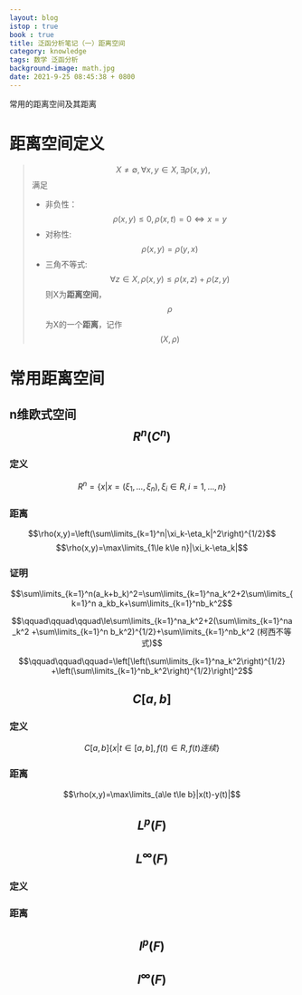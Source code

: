 ```yaml
---
layout: blog
istop : true
book : true
title: 泛函分析笔记（一）距离空间
category: knowledge
tags: 数学 泛函分析
background-image: math.jpg
date: 2021-9-25 08:45:38 + 0800
---
```


常用的距离空间及其距离 <!-- more -->
# 距离空间定义

> $$X\ne \emptyset, \forall x,y \in X,\exists \rho (x,y),$$满足
> * 非负性：$$\rho(x,y)\le 0,\rho(x,t)=0 \Leftrightarrow x=y$$
> * 对称性: $$\rho(x,y)=\rho(y,x)$$
> * 三角不等式:$$\forall z\in X, \rho(x,y)\le \rho(x,z)+\rho(z,y)$$
> 则X为**距离空间**，$$\rho$$为X的一个**距离**，记作$$(X,\rho)$$

# 常用距离空间
## n维欧式空间$$R^n(C^n)$$
### 定义
$$R^n=\{x|x=(\xi_1,...,\xi_n),\xi_i\in R,i=1,...,n\}$$

### 距离
$$\rho(x,y)=\left(\sum\limits_{k=1}^n|\xi_k-\eta_k|^2\right)^{1/2}$$
$$\rho(x,y)=\max\limits_{1\le k\le n}|\xi_k-\eta_k|$$

### 证明
$$\sum\limits_{k=1}^n(a_k+b_k)^2=\sum\limits_{k=1}^na_k^2+2\sum\limits_{k=1}^n
 a_kb_k+\sum\limits_{k=1}^nb_k^2$$

$$\qquad\qquad\qquad\le\sum\limits_{k=1}^na_k^2+2(\sum\limits_{k=1}^na_k^2
+\sum\limits_{k=1}^n b_k^2)^{1/2}+\sum\limits_{k=1}^nb_k^2 (柯西不等式)$$

$$\qquad\qquad\qquad=\left[\left(\sum\limits_{k=1}^na_k^2\right)^{1/2}
+\left(\sum\limits_{k=1}^nb_k^2\right)^{1/2}\right]^2$$


## $$C[a,b]$$
### 定义
$$C[a,b]\{x|t\in [a,b],f(t)\in R,f(t)连续\}$$ 

### 距离
$$\rho(x,y)=\max\limits_{a\le t\le b}|x(t)-y(t)|$$ 

## $$L^p(F)$$
## $$L^\infty(F)$$
### 定义
### 距离
## $$l^p(F)$$
## $$l^\infty(F)$$